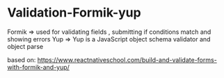 # Validation-Formik-yup


Formik => used for validating fields , submitting if conditions match and showing errors
Yup => Yup is a JavaScript object schema validator and object parse

based on:
  https://www.reactnativeschool.com/build-and-validate-forms-with-formik-and-yup/
